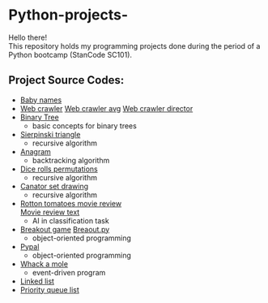 # Python-projects-
Hello there!\
This repository holds my programming projects done during the period of a Python bootcamp (StanCode SC101). 

## Project Source Codes: 
* [Baby names](https://github.com/ysc06/Python-projects-/blob/main/Python%20Projects/babygraphics.py) 
* [Web crawler](https://github.com/ysc06/Python-projects-/blob/main/Python%20Projects/web_crawler.py) 
  [Web crawler avg](https://github.com/ysc06/Python-projects-/blob/main/Python%20Projects/web_crawler_avg.py)
  [Web crawler director](https://github.com/ysc06/Python-projects-/blob/main/Python%20Projects/web_crawler_directors.py)               
* [Binary Tree](https://github.com/ysc06/Python-projects-/blob/main/Python%20Projects/tree.py)
  * basic concepts for binary trees
* [Sierpinski triangle](https://github.com/ysc06/Python-projects-/blob/main/Python%20Projects/sierpinski.py)
  * recursive algorithm
* [Anagram](https://github.com/ysc06/Python-projects-/blob/main/Python%20Projects/anagram.py)
  * backtracking algorithm
* [Dice rolls permutations](https://github.com/ysc06/Python-projects-/blob/main/Python%20Projects/dice_rolls_sum.py)
  * recursive algorithm
* [Canator set drawing](https://github.com/ysc06/Python-projects-/blob/main/Python%20Projects/cantor_set_drawing.py)
  * recursive algorithm
* [Rotton tomatoes movie review](https://github.com/ysc06/Python-projects-/blob/main/Python%20Projects/rotten_tomato.py)\
  [Movie review text](https://github.com/ysc06/Python-projects-/blob/main/Python%20Projects/movie_review.txt)
  * AI in classification task
* [Breakout game](https://github.com/ysc06/Python-projects-/blob/main/Python%20Projects/breakoutgraphics.py) 
  [Breaout.py](https://github.com/ysc06/Python-projects-/blob/main/Python%20Projects/breakout.py)
  * object-oriented programming
* [Pypal](https://github.com/ysc06/Python-projects-/blob/main/Python%20Projects/pypal.py)
  * object-oriented programming
* [Whack a mole](https://github.com/ysc06/Python-projects-/blob/main/Python%20Projects/whack_a_mole.py)
  * event-driven program
* [Linked list](https://github.com/ysc06/Python-projects-/blob/main/Python%20Projects/linked_list.py)
* [Priority queue list](https://github.com/ysc06/Python-projects-/blob/main/Python%20Projects/priority_queue_list.py)
